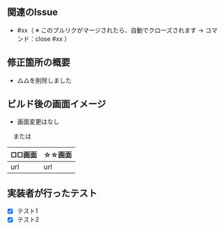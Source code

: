 ## 関連のIssue
- #xx（ ※ このプルリクがマージされたら、自動でクローズされます -> コマンド：close #xx ）

## 修正箇所の概要
- △△を削除しました

## ビルド後の画面イメージ
- 画面変更はなし

　または

|□□画面|☆☆画面|
|-|-|
|url|url|

## 実装者が行ったテスト
- [x] テスト1
- [x] テスト2
